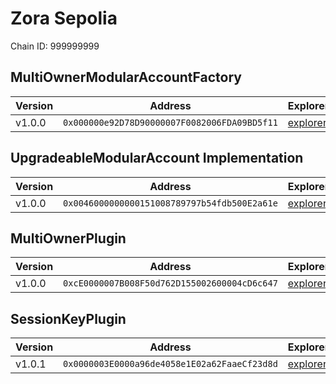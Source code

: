 # Zora Sepolia

Chain ID: 999999999

## MultiOwnerModularAccountFactory

| Version | Address                                      | Explorer                                                                                            | Salt                         | Run                                                            |
| ------- | -------------------------------------------- | --------------------------------------------------------------------------------------------------- | ---------------------------- | -------------------------------------------------------------- |
| v1.0.0  | `0x000000e92D78D90000007F0082006FDA09BD5f11` | [explorer](https://sepolia.explorer.zora.energy/address/0x000000e92D78D90000007F0082006FDA09BD5f11) | `0x5db157a188f31855e74efff3` | [run](../broadcast/Deploy.s.sol/999999999/run-1710453035.json) |

## UpgradeableModularAccount Implementation

| Version | Address                                      | Explorer                                                                                            | Salt                         | Run                                                            |
| ------- | -------------------------------------------- | --------------------------------------------------------------------------------------------------- | ---------------------------- | -------------------------------------------------------------- |
| v1.0.0  | `0x0046000000000151008789797b54fdb500E2a61e` | [explorer](https://sepolia.explorer.zora.energy/address/0x0046000000000151008789797b54fdb500E2a61e) | `0x3249843e32cfdd3724630092` | [run](../broadcast/Deploy.s.sol/999999999/run-1710453035.json) |

## MultiOwnerPlugin

| Version | Address                                      | Explorer                                                                                            | Salt                         | Run                                                            |
| ------- | -------------------------------------------- | --------------------------------------------------------------------------------------------------- | ---------------------------- | -------------------------------------------------------------- |
| v1.0.0  | `0xcE0000007B008F50d762D155002600004cD6c647` | [explorer](https://sepolia.explorer.zora.energy/address/0xcE0000007B008F50d762D155002600004cD6c647) | `0x9292f6fd68967e13eda2502d` | [run](../broadcast/Deploy.s.sol/999999999/run-1710453035.json) |

## SessionKeyPlugin

| Version | Address                                      | Explorer                                                                                            | Salt                                                                 | Run                                                            |
| ------- | -------------------------------------------- | --------------------------------------------------------------------------------------------------- | -------------------------------------------------------------------- | -------------------------------------------------------------- |
| v1.0.1  | `0x0000003E0000a96de4058e1E02a62FaaeCf23d8d` | [explorer](https://sepolia.explorer.zora.energy/address/0x0000003E0000a96de4058e1E02a62FaaeCf23d8d) | `0x4e59b44847b379578588920ca78fbf26c0b4956c1689983b8c7f38000288670c` | [run](../broadcast/Deploy.s.sol/999999999/run-1710453035.json) |
